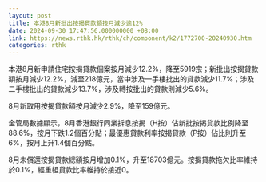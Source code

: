 ```yaml
---
layout: post
title: 本港8月新批出按揭貸款額按月減少逾12%
date: 2024-09-30 17:47:56.000000000 +08:00
link: https://news.rthk.hk/rthk/ch/component/k2/1772700-20240930.htm
categories: rthk
---
```


本港8月新申請住宅按揭貸款個案按月減少12.2%，降至5919宗；新批出按揭貸款額按月減少12.2%，減至218億元，當中涉及一手樓批出的貸款減少11.7%；涉及二手樓批出的貸款減少13.7%，涉及轉按批出的貸款則減少5.6%。

8月新取用按揭貸款額按月減少2.9%，降至159億元。

金管局數據顯示，8月香港銀行同業拆息按揭（H按）佔新批按揭貸款比例降至88.6%，按月下跌1.2個百分點；最優惠貸款利率按揭貸款（P按）佔比則升至6%，按月上升1.4個百分點。

8月未償還按揭貸款總額按月增加0.1%，升至18703億元。按揭貸款拖欠比率維持於0.1%，經重組貸款比率維持於接近0。
